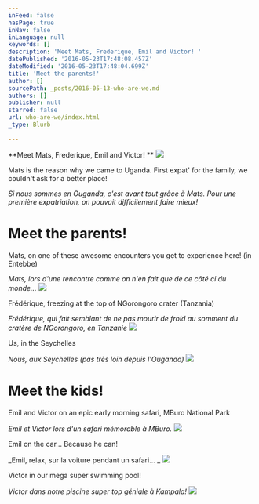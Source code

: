 ```yaml
---
inFeed: false
hasPage: true
inNav: false
inLanguage: null
keywords: []
description: 'Meet Mats, Frederique, Emil and Victor! '
datePublished: '2016-05-23T17:48:08.457Z'
dateModified: '2016-05-23T17:48:04.699Z'
title: 'Meet the parents!'
author: []
sourcePath: _posts/2016-05-13-who-are-we.md
authors: []
publisher: null
starred: false
url: who-are-we/index.html
_type: Blurb

---
```

**Meet Mats, Frederique, Emil and Victor! **
![](https://the-grid-user-content.s3-us-west-2.amazonaws.com/f7869b5d-d8eb-4846-9c6c-83c7deb0b218.jpg)

Mats is the reason why we came to Uganda. First expat' for the family, we couldn't ask for a better place!

_Si nous sommes en Ouganda, c'est avant tout grâce à Mats. Pour une première expatriation, on pouvait difficilement faire mieux!_

# Meet the parents!

Mats, on one of these awesome encounters you get to experience here! (in Entebbe)

_Mats, lors d'une rencontre comme on n'en fait que de ce côté ci du monde..._
![](https://the-grid-user-content.s3-us-west-2.amazonaws.com/0bc853bc-d008-4fe4-bf13-d38ca7100013.jpg)

Frédérique, freezing at the top of NGorongoro crater (Tanzania)

_Frédérique, qui fait semblant de ne pas mourir de froid au somment du cratère de NGorongoro, en Tanzanie_
![](https://the-grid-user-content.s3-us-west-2.amazonaws.com/ae7d4a22-e096-4648-8798-88250f5711f3.jpg)

Us, in the Seychelles

_Nous, aux Seychelles (pas très loin depuis l'Ouganda)_
![](https://the-grid-user-content.s3-us-west-2.amazonaws.com/f9bbda36-d889-4e95-ae7f-c215ca361aa2.jpg)

# Meet the kids!

Emil and Victor on an epic early morning safari, MBuro National Park

_Emil et Victor lors d'un safari mémorable à MBuro._
![](https://the-grid-user-content.s3-us-west-2.amazonaws.com/3518d925-1cbf-47a4-a40b-fb36738544e4.jpg)

Emil on the car... Because he can!

_Emil, relax, sur la voiture pendant un safari... _
![](https://the-grid-user-content.s3-us-west-2.amazonaws.com/05f57956-4401-4c17-95e8-c1a88af22b3e.jpg)

Victor in our mega super swimming pool!

_Victor dans notre piscine super top géniale à Kampala!_
![](https://the-grid-user-content.s3-us-west-2.amazonaws.com/b3fbcaed-43a0-4461-bcd3-d311df7e56be.jpg)